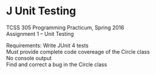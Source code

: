 # J Unit Testing
TCSS 305 Programming Practicum, Spring 2016 <br>
Assignment 1 – Unit Testing
<p>
Requirements:
Write JUnit 4 tests <br>
Must provide complete code covereage of the Circle class <br>
No console output <br>
Find and correct a bug in the Circle class <br>
